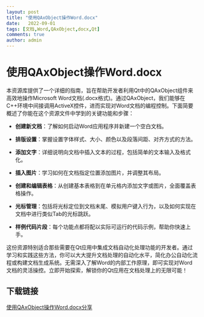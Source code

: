 ```yaml
---
layout: post
title: "使用QAxObject操作Word.docx"
date:   2022-09-01
tags: [文档,Word,QAxObject,docx,Qt]
comments: true
author: admin
---
```

# 使用QAxObject操作Word.docx

本资源库提供了一个详细的指南，旨在帮助开发者利用Qt中的QAxObject组件来高效地操作Microsoft Word文档(.docx格式)。通过QAxObject，我们能够在C++环境中间接调用ActiveX控件，进而实现对Word文档的编程控制。下面简要概述了你能在这个资源文件中学到的关键功能和步骤：

- **创建新文档**：了解如何启动Word应用程序并新建一个空白文档。
  
- **排版设置**：掌握设置字体样式、大小、颜色以及段落间距、对齐方式的方法。

- **添加文字**：详细说明向文档中插入文本的过程，包括简单的文本输入及格式化。

- **插入图片**：学习如何在文档指定位置添加图片，并调整其布局。

- **创建和编辑表格**：从创建基本表格到在单元格内添加文字或图片，全面覆盖表格操作。

- **光标管理**：包括将光标定位到文档末尾、模拟用户键入行为，以及如何实现在文档中进行类似Tab的光标跳跃。

- **样例代码片段**：每个功能点都将配以实际可运行的代码示例，帮助你快速上手。

这份资源特别适合那些需要在Qt应用中集成文档自动化处理功能的开发者。通过学习和实践这些方法，你可以大大提升文档处理的自动化水平，简化办公自动化流程或构建文档生成系统。无需深入了解Word的内部工作原理，即可实现对Word文档的灵活操控。立即开始探索，解锁你的Qt应用在文档处理上的无限可能！

## 下载链接

[使用QAxObject操作Word.docx分享](https://pan.quark.cn/s/8d95a5909289)